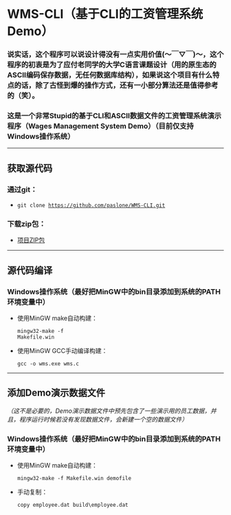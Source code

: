 # WMS-CLI（基于CLI的工资管理系统Demo）
### 说实话，这个程序可以说设计得没有一点实用价值(～￣▽￣)～，这个程序的初衷是为了应付老同学的大学C语言课题设计（用的原生态的ASCII编码保存数据，无任何数据库结构），如果说这个项目有什么特点的话，除了古怪到爆的操作方式，还有一小部分算法还是值得参考的（笑）。
### 这是一个非常Stupid的基于CLI和ASCII数据文件的工资管理系统演示程序（Wages Management System Demo）（目前仅支持Windows操作系统）

---

## 获取源代码
### 通过git：
* <code>git clone https://github.com/paslone/WMS-CLI.git</code>

### 下载zip包：
* <a href="https://github.com/paslone/WMS-CLI/archive/master.zip">项目ZIP包</a>

---

## 源代码编译
### Windows操作系统（最好把MinGW中的bin目录添加到系统的PATH环境变量中）
* 使用MinGW make自动构建：
  <p><code>mingw32-make -f Makefile.win</code></p>
* 使用MinGW GCC手动编译构建：
  <p><code>gcc -o wms.exe wms.c</code></p>

---

## 添加Demo演示数据文件
*（这不是必要的，Demo演示数据文件中预先包含了一些演示用的员工数据，并且，程序运行时候若没有发现数据文件，会新建一个空的数据文件）*

### Windows操作系统（最好把MinGW中的bin目录添加到系统的PATH环境变量中）
* 使用MinGW make自动构建：
  <p><code>mingw32-make -f Makefile.win demofile</code></p>
* 手动复制：
  <p><code>copy employee.dat build\employee.dat</code></p>
